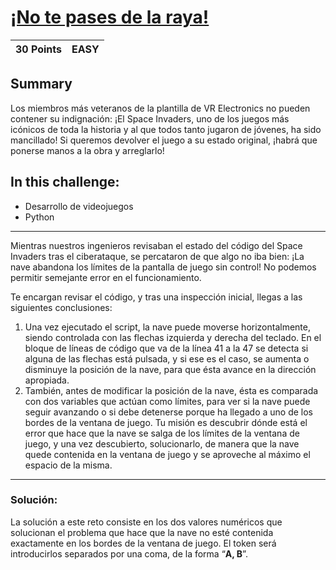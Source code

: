 # **[¡No te pases de la raya!](https://immune.hackrocks.com/challenges/start/no-te-pases-de-la-raya)**

| 30 Points | EASY |
|-----------|------|

## Summary
Los miembros más veteranos de la plantilla de VR Electronics no pueden contener su indignación: ¡El Space Invaders, uno de los juegos más icónicos de toda la historia y al que todos tanto jugaron de jóvenes, ha sido mancillado! Si queremos devolver el juego a su estado original, ¡habrá que ponerse manos a la obra y arreglarlo!

## In this challenge:
- Desarrollo de videojuegos
- Python

---

Mientras nuestros ingenieros revisaban el estado del código del Space Invaders tras el ciberataque, se percataron de que algo no iba bien: ¡La nave abandona los límites de la pantalla de juego sin control! No podemos permitir semejante error en el funcionamiento.

Te encargan revisar el código, y tras una inspección inicial, llegas a las siguientes conclusiones:

1. Una vez ejecutado el script, la nave puede moverse horizontalmente, siendo controlada con las flechas izquierda y derecha del teclado. En el bloque de líneas de código que va de la línea 41 a la 47 se detecta si alguna de las flechas está pulsada, y si ese es el caso, se aumenta o disminuye la posición de la nave, para que ésta avance en la dirección apropiada.
2. También, antes de modificar la posición de la nave, ésta es comparada con dos variables que actúan como límites, para ver si la nave puede seguir avanzando o si debe detenerse porque ha llegado a uno de los bordes de la ventana de juego.
Tu misión es descubrir dónde está el error que hace que la nave se salga de los límites de la ventana de juego, y una vez descubierto, solucionarlo, de manera que la nave quede contenida en la ventana de juego y se aproveche al máximo el espacio de la misma.

---

### **Solución:**
La solución a este reto consiste en los dos valores numéricos que solucionan el problema que hace que la nave no esté contenida exactamente en los bordes de la ventana de juego. El token será introducirlos separados por una coma, de la forma “**A, B**”.